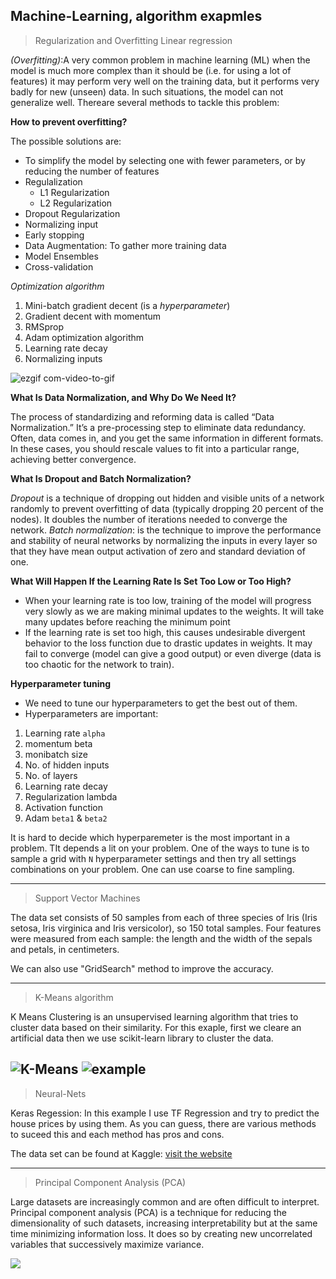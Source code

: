 Machine-Learning, algorithm exapmles
-------------------------------------------------------------
> Regularization and Overfitting Linear regression

*(Overfitting)*:A very common problem in machine learning (ML) when the model is much more complex than it should be (i.e. for using a lot of features) it may perform very well on the training data, but it performs very badly for new (unseen) data. In such situations, the model can not generalize well. Thereare several methods to tackle this problem:

**How to prevent overfitting?**

The possible solutions are:
* To simplify the model by selecting one with fewer parameters, or by reducing the number of features
* Regulalization 
  * L1 Regularization
  * L2 Regularization
* Dropout Regularization 
* Normalizing input
* Early stopping
* Data Augmentation: To gather more training data
* Model Ensembles 
* Cross-validation


*Optimization algorithm*
1. Mini-batch gradient decent (is a _hyperparameter_)
1. Gradient decent with momentum
1. RMSprop
1. Adam optimization algorithm
1. Learning rate decay 
1. Normalizing inputs


![ezgif com-video-to-gif](https://user-images.githubusercontent.com/46888580/99692928-1bca5e00-2a8b-11eb-9ed8-54c553bb46e5.gif)

**What Is Data Normalization, and Why Do We Need It?**

The process of standardizing and reforming data is called “Data Normalization.” It’s a pre-processing step to eliminate data redundancy. Often, data comes in, and you get the same information in different formats. In these cases, you should rescale values to fit into a particular range, achieving better convergence.


**What Is Dropout and Batch Normalization?**

*Dropout* is a technique of dropping out hidden and visible units of a network randomly to prevent overfitting of data (typically dropping 20 percent of the nodes). It doubles the number of iterations needed to converge the network.
*Batch normalization*: is the technique to improve the performance and stability of neural networks by normalizing the inputs in every layer so that they have mean output activation of zero and standard deviation of one.

**What Will Happen If the Learning Rate Is Set Too Low or Too High?**

* When your learning rate is too low, training of the model will progress very slowly as we are making minimal updates to the weights. It will take many updates before reaching the minimum point
* If the learning rate is set too high, this causes undesirable divergent behavior to the loss function due to drastic updates in weights. It may fail to converge (model can give a good output) or even diverge (data is too chaotic for the network to train).


**Hyperparameter tuning**
* We need to tune our hyperparameters to get the best out of them. 
* Hyperparameters are important:

1. Learning rate `alpha`
2. momentum beta
3. monibatch size
4. No. of hidden inputs
5. No. of layers
6. Learning rate decay
7. Regularization lambda 
8. Activation function 
9. Adam `beta1` & `beta2`

It is hard to decide which hyperparemeter is the most important in a problem. TIt depends a lit on your problem. One of the ways to tune is to sample a grid with `N` hyperparameter settings and then try all settings combinations on your problem. One can use coarse to fine sampling.

---   
 >  Support Vector Machines 
   
  The data set consists of 50 samples from each of three species of Iris (Iris setosa, Iris virginica and Iris versicolor), so 150 total samples. Four features were measured from each sample: the length and the width of the sepals and petals, in centimeters.

  We can also use "GridSearch" method to improve the accuracy.

---

> K-Means algorithm 

K Means Clustering is an unsupervised learning algorithm that tries to cluster data based on their similarity. For this exaple, first we cleare an artificial data 
then we use scikit-learn library to cluster the data.

![K-Means](https://github.com/Foroozani/Machine-Learning1/blob/master/03-kmeans.png)
![example](https://github.com/Foroozani/Machine-Learning1/blob/master/figures/clustering1.png)
---
> Neural-Nets 

Keras Regession: In this example I use TF Regression and try to predict the house prices by using them. As you can guess, there are various methods to suceed this and each method has pros and cons.

The data set can be found at Kaggle: 
[visit the website](https://www.kaggle.com/harlfoxem/housesalesprediction)

---

> Principal Component Analysis (PCA)

Large datasets are increasingly common and are often difficult to interpret. Principal component analysis (PCA) is a technique for reducing the dimensionality of such datasets, increasing interpretability but at the same time minimizing information loss. It does so by creating new uncorrelated variables that successively maximize variance.

![](https://github.com/Foroozani/Machine-Learning1/blob/master/figures/pca2.png)


